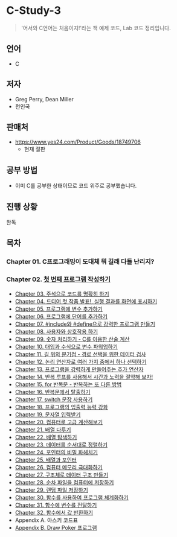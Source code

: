 # C-Study-3
> '어서와 C언어는 처음이지!'라는 책 예제 코드, Lab 코드 정리입니다.

## 언어
* C

## 저자
* Greg Perry, Dean Miller
* 천인국 

## 판매처
* https://www.yes24.com/Product/Goods/18749706
    * 현재 절판

## 공부 방법
* 이미 C를 공부한 상태이므로 코드 위주로 공부했습니다.

## 진행 상황
완독

## 목차
### Chapter 01. C프로그래밍이 도대체 뭐 길래 다들 난리지?
### Chapter 02. [첫 번째 프로그램 작성하기](https://github.com/siotsiot/C-Study-3/tree/main/Chapter%2002.%20%EC%B2%AB%20%EB%B2%88%EC%A7%B8%20%ED%94%84%EB%A1%9C%EA%B7%B8%EB%9E%A8%20%EC%9E%91%EC%84%B1%ED%95%98%EA%B8%B0)
- [Chapter 03. 주석으로 코드를 명확히 하기](https://github.com/siotsiot/C-Study-3/tree/main/Chapter%2003.%20%EC%A3%BC%EC%84%9D%EC%9C%BC%EB%A1%9C%20%EC%BD%94%EB%93%9C%EB%A5%BC%20%EB%AA%85%ED%99%95%ED%9E%88%20%ED%95%98%EA%B8%B0)
- [Chapter 04. 드디어 첫 작품 발표!, 실행 결과를 화면에 표시하기](https://github.com/siotsiot/C-Study-3/tree/main/Chapter%2004.%20%EB%93%9C%EB%94%94%EC%96%B4%20%EC%B2%AB%20%EC%9E%91%ED%92%88%20%EB%B0%9C%ED%91%9C!%2C%20%EC%8B%A4%ED%96%89%20%EA%B2%B0%EA%B3%BC%EB%A5%BC%20%ED%99%94%EB%A9%B4%EC%97%90%20%ED%91%9C%EC%8B%9C%ED%95%98%EA%B8%B0)
- [Chapter 05. 프로그램에 변수 추가하기](https://github.com/siotsiot/C-Study-3/tree/main/Chapter%2005.%20%ED%94%84%EB%A1%9C%EA%B7%B8%EB%9E%A8%EC%97%90%20%EB%B3%80%EC%88%98%20%EC%B6%94%EA%B0%80%ED%95%98%EA%B8%B0)
- [Chapter 06. 프로그램에 단어를 추가하기](https://github.com/siotsiot/C-Study-3/tree/main/Chapter%2006.%20%ED%94%84%EB%A1%9C%EA%B7%B8%EB%9E%A8%EC%97%90%20%EB%8B%A8%EC%96%B4%EB%A5%BC%20%EC%B6%94%EA%B0%80%ED%95%98%EA%B8%B0)
- [Chapter 07. #include와 #define으로 강력한 프로그램 만들기](https://github.com/siotsiot/C-Study-3/tree/main/Chapter%2007.%20%EA%B0%95%EB%A0%A5%ED%95%9C%20%ED%94%84%EB%A1%9C%EA%B7%B8%EB%9E%A8%20%EB%A7%8C%EB%93%A4%EA%B8%B0)
- [Chapter 08. 사용자와 상호작용 하기](https://github.com/siotsiot/C-Study-3/tree/main/Chapter%2008.%20%EC%82%AC%EC%9A%A9%EC%9E%90%EC%99%80%20%EC%83%81%ED%98%B8%EC%9E%91%EC%9A%A9%20%ED%95%98%EA%B8%B0)
- [Chapter 09. 숫자 처리하기 - C를 이용한 산술 계산](https://github.com/siotsiot/C-Study-3/tree/main/Chapter%2009.%20%EC%88%AB%EC%9E%90%20%EC%B2%98%EB%A6%AC%ED%95%98%EA%B8%B0-C%EB%A5%BC%20%EC%9D%B4%EC%9A%A9%ED%95%9C%20%EC%82%B0%EC%88%A0%20%EA%B3%84%EC%82%B0)
- [Chapter 10. 대입과 수식으로 변수 파워업하기](https://github.com/siotsiot/C-Study-3/tree/main/Chapter%2010.%20%EB%8C%80%EC%9E%85%EA%B3%BC%20%EC%88%98%EC%8B%9D%EC%9C%BC%EB%A1%9C%20%EB%B3%80%EC%88%98%20%ED%8C%8C%EC%9B%8C%EC%97%85%ED%95%98%EA%B8%B0)
- [Chapter 11. 길 위의 분기점 - 경로 선택을 위한 데이터 검사](https://github.com/siotsiot/C-Study-3/tree/main/Chapter%2011.%20%EA%B8%B8%20%EC%9C%84%EC%9D%98%20%EB%B6%84%EA%B8%B0%EC%A0%90-%EA%B2%BD%EB%A1%9C%20%EC%84%A0%ED%83%9D%EC%9D%84%20%EC%9C%84%ED%95%9C%20%EB%8D%B0%EC%9D%B4%ED%84%B0%20%EA%B2%80%EC%82%AC)
- [Chapter 12. 논리 연산자로 여러 가지 중에서 하나 선택하기](https://github.com/siotsiot/C-Study-3/tree/main/Chapter%2012.%20%EB%85%BC%EB%A6%AC%20%EC%97%B0%EC%82%B0%EC%9E%90%EB%A1%9C%20%EC%97%AC%EB%9F%AC%20%EA%B0%80%EC%A7%80%20%EC%A4%91%EC%97%90%EC%84%9C%20%ED%95%98%EB%82%98%20%EC%84%A0%ED%83%9D%ED%95%98%EA%B8%B0)
- [Chapter 13. 프로그램을 강력하게 만들어주는 추가 연산자](https://github.com/siotsiot/C-Study-3/tree/main/Chapter%2013.%20%ED%94%84%EB%A1%9C%EA%B7%B8%EB%9E%A8%EC%9D%84%20%EA%B0%95%EB%A0%A5%ED%95%98%EA%B2%8C%20%EB%A7%8C%EB%93%A4%EC%96%B4%EC%A3%BC%EB%8A%94%20%EC%B6%94%EA%B0%80%20%EC%97%B0%EC%82%B0%EC%9E%90)
- [Chapter 14. 반복 루프를 사용해서 시간과 노력을 절약해 보자!](https://github.com/siotsiot/C-Study-3/tree/main/Chapter%2014.%20%EB%B0%98%EB%B3%B5%20%EB%A3%A8%ED%94%84%EB%A5%BC%20%EC%82%AC%EC%9A%A9%ED%95%B4%EC%84%9C%20%EC%8B%9C%EA%B0%84%EA%B3%BC%20%EB%85%B8%EB%A0%A5%EC%9D%84%20%EC%A0%88%EC%95%BD%ED%95%B4%20%EB%B3%B4%EC%9E%90!)
- [Chapter 15. for 반목문 - 반복하는 또 다른 방법](https://github.com/siotsiot/C-Study-3/tree/main/Chapter%2015.%20for%20%EB%B0%98%EB%B3%B5%EB%AC%B8-%EB%B0%98%EB%B3%B5%ED%95%98%EB%8A%94%20%EB%98%90%20%EB%8B%A4%EB%A5%B8%20%EB%B0%A9%EB%B2%95)
- [Chapter 16. 반복문에서 탈출하기](https://github.com/siotsiot/C-Study-3/tree/main/Chapter%2016.%20%EB%B0%98%EB%B3%B5%EB%AC%B8%EC%97%90%EC%84%9C%20%ED%83%88%EC%B6%9C%ED%95%98%EA%B8%B0)
- [Chapter 17. switch 문장 사용하기](https://github.com/siotsiot/C-Study-3/tree/main/Chapter%2017.%20switch%20%EB%AC%B8%EC%9E%A5%20%EC%82%AC%EC%9A%A9%ED%95%98%EA%B8%B0)
- [Chapter 18. 프로그램의 입출력 능력 강화](https://github.com/siotsiot/C-Study-3/tree/main/Chapter%2018.%20%ED%94%84%EB%A1%9C%EA%B7%B8%EB%9E%A8%EC%9D%98%20%EC%9E%85%EC%B6%9C%EB%A0%A5%20%EB%8A%A5%EB%A0%A5%20%EA%B0%95%ED%99%94)
- [Chapter 19. 문자열 입력받기](https://github.com/siotsiot/C-Study-3/tree/main/Chapter%2019.%20%EB%AC%B8%EC%9E%90%EC%97%B4%20%EC%9E%85%EB%A0%A5%EB%B0%9B%EA%B8%B0)
- [Chapter 20. 컴퓨터로 고급 계산해보기](https://github.com/siotsiot/C-Study-3/tree/main/Chapter%2020.%20%EC%BB%B4%ED%93%A8%ED%84%B0%EB%A1%9C%20%EA%B3%A0%EA%B8%89%20%EA%B3%84%EC%82%B0%ED%95%B4%EB%B3%B4%EA%B8%B0)
- [Chapter 21. 배열 다루기](https://github.com/siotsiot/C-Study-3/tree/main/Chapter%2021.%20%EB%B0%B0%EC%97%B4%20%EB%8B%A4%EB%A3%A8%EA%B8%B0)
- [Chapter 22. 배열 탐색하기](https://github.com/siotsiot/C-Study-3/tree/main/Chapter%2022.%20%EB%B0%B0%EC%97%B4%20%ED%83%90%EC%83%89%ED%95%98%EA%B8%B0)
- [Chapter 23. 데이터를 순서대로 정렬하기](https://github.com/siotsiot/C-Study-3/tree/main/Chapter%2023.%20%EB%8D%B0%EC%9D%B4%ED%84%B0%EB%A5%BC%20%EC%88%9C%EC%84%9C%EB%8C%80%EB%A1%9C%20%EC%A0%95%EB%A0%AC%ED%95%98%EA%B8%B0)
- [Chapter 24. 포인터의 비밀 파헤치기](https://github.com/siotsiot/C-Study-3/tree/main/Chapter%2024.%20%ED%8F%AC%EC%9D%B8%ED%84%B0%EC%9D%98%20%EB%B9%84%EB%B0%80%20%ED%8C%8C%ED%97%A4%EC%B9%98%EA%B8%B0)
- [Chapter 25. 배열과 포인터](https://github.com/siotsiot/C-Study-3/tree/main/Chapter%2025.%20%EB%B0%B0%EC%97%B4%EA%B3%BC%20%ED%8F%AC%EC%9D%B8%ED%84%B0)
- [Chapter 26. 컴퓨터 메모리 극대화하기](https://github.com/siotsiot/C-Study-3/tree/main/Chapter%2026.%20%EC%BB%B4%ED%93%A8%ED%84%B0%20%EB%A9%94%EB%AA%A8%EB%A6%AC%20%EA%B7%B9%EB%8C%80%ED%99%94%ED%95%98%EA%B8%B0)
- [Chapter 27. 구조체로 데이터 구조 만들기](https://github.com/siotsiot/C-Study-3/tree/main/Chapter%2026.%20%EC%BB%B4%ED%93%A8%ED%84%B0%20%EB%A9%94%EB%AA%A8%EB%A6%AC%20%EA%B7%B9%EB%8C%80%ED%99%94%ED%95%98%EA%B8%B0)
- [Chapter 28. 순차 파일을 컴퓨터에 저장하기](https://github.com/siotsiot/C-Study-3/tree/main/Chapter%2028.%20%EC%88%9C%EC%B0%A8%20%ED%8C%8C%EC%9D%BC%EC%9D%84%20%EC%BB%B4%ED%93%A8%ED%84%B0%EC%97%90%20%EC%A0%80%EC%9E%A5%ED%95%98%EA%B8%B0)
- [Chapter 29. 랜덤 파일 저장하기](https://github.com/siotsiot/C-Study-3/tree/main/Chapter%2029.%20%EC%BB%B4%ED%93%A8%ED%84%B0%EC%97%90%20%EB%9E%9C%EB%8D%A4%20%ED%8C%8C%EC%9D%BC%20%EC%A0%80%EC%9E%A5%ED%95%98%EA%B8%B0)
- [Chapter 30. 함수를 사용하여 프로그램 체계화하기](https://github.com/siotsiot/C-Study-3/tree/main/Chapter%2030.%20%ED%95%A8%EC%88%98%EB%A5%BC%20%EC%82%AC%EC%9A%A9%ED%95%98%EC%97%AC%20%ED%94%84%EB%A1%9C%EA%B7%B8%EB%9E%A8%20%EC%B2%B4%EA%B3%84%ED%99%94%ED%95%98%EA%B8%B0)
- [Chapter 31. 함수에 변수를 전달하기](https://github.com/siotsiot/C-Study-3/tree/main/Chapter%2031.%20%ED%95%A8%EC%88%98%EC%97%90%20%EB%B3%80%EC%88%98%EB%A5%BC%20%EC%A0%84%EB%8B%AC%ED%95%98%EA%B8%B0)
- [Chapter 32. 함수에서 값 반환하기](https://github.com/siotsiot/C-Study-3/tree/main/Chapter%2032.%20%ED%95%A8%EC%88%98%EC%97%90%EC%84%9C%20%EA%B0%92%20%EB%B0%98%ED%99%98%ED%95%98%EA%B8%B0)
- Appendix A. 아스키 코드표
- [Appendix B. Draw Poker 프로그램](https://github.com/siotsiot/C-Study-3/tree/main/Appendix%20B.%20Draw%20Poker%20%ED%94%84%EB%A1%9C%EA%B7%B8%EB%9E%A8)
